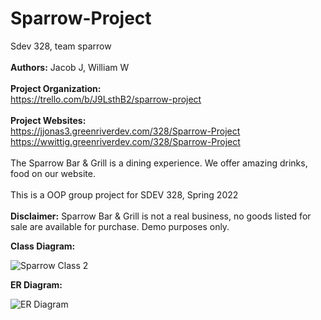 # Sparrow-Project

Sdev 328, team sparrow
<br><br>
<b>Authors:</b> Jacob J, William W
<br>
<br>
<b>Project Organization:</b>
<br>
https://trello.com/b/J9LsthB2/sparrow-project
<br><br>
<b>Project Websites:</b>
<br>
https://jjonas3.greenriverdev.com/328/Sparrow-Project
<br>
https://wwittig.greenriverdev.com/328/Sparrow-Project
<br><br>
The Sparrow Bar & Grill is a dining experience. We offer amazing drinks, food
on our website.
<br>
<br>
This is a OOP group project for SDEV 328, Spring 2022
<br>
<br>
<b>Disclaimer:</b> Sparrow Bar & Grill is not a real business, no goods listed
for sale are available for purchase. Demo purposes only.


**Class Diagram:**

![Sparrow Class 2](https://user-images.githubusercontent.com/96319709/174126634-5c2902d4-1484-4a70-83aa-427f6c916872.png)


**ER Diagram:**

![ER Diagram](https://user-images.githubusercontent.com/96319709/174126670-717dab53-a2b7-48c0-ab05-d782d99ac901.png)
